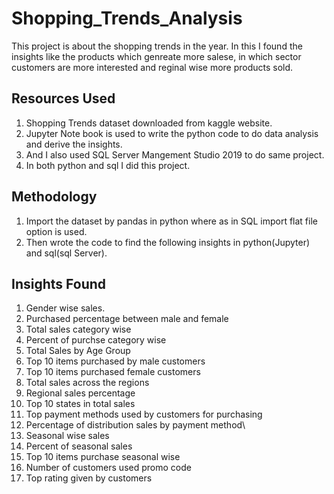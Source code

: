 # Shopping_Trends_Analysis
This project is about the shopping trends in the year.
In this I found the insights like the products which genreate more salese, in which sector customers are more interested and reginal wise more products sold.

## Resources Used
1. Shopping Trends dataset downloaded from kaggle website.
2. Jupyter Note book is used to write the python code to do data analysis and derive the insights.
3. And I also used SQL Server Mangement Studio 2019 to do same project.
4. In both python and sql I did this project.

## Methodology
1. Import the dataset by pandas in python where as in SQL import flat file option is used.
2. Then wrote the code to find the following insights in python(Jupyter) and sql(sql Server).

## Insights Found 
1. Gender wise sales.
2. Purchased percentage between male and female
3. Total sales category wise
4. Percent of purchse category wise
5. Total Sales by Age Group
6. Top 10 items purchased by male customers
7. Top 10 items purchased female customers
8. Total sales across the regions
9.  Regional sales percentage
10.  Top 10 states in total sales
11.  Top payment methods used by customers for purchasing
12.  Percentage of distribution sales by payment method\
13.  Seasonal wise sales
14.  Percent of seasonal sales
15.  Top 10 items purchase seasonal wise
16.  Number of customers used promo code
17.  Top rating given by customers
